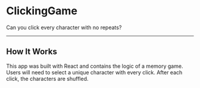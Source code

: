 # ClickingGame
Can you click every character with no repeats?

---

## How It Works
This app was built with React and contains the logic of a memory game. Users will need to select a unique character with every click. After each click, the characters are shuffled.
